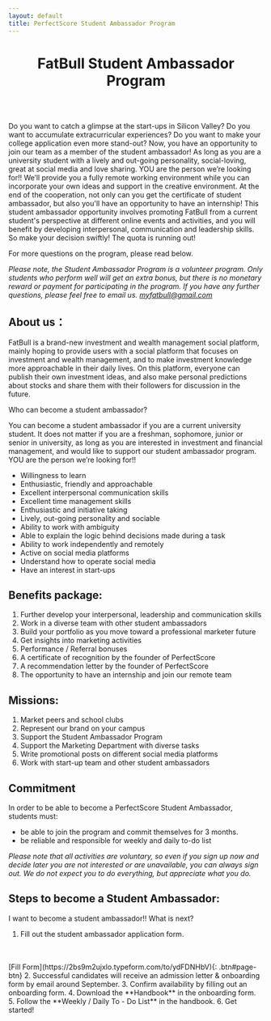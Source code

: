```yaml
---
layout: default
title: PerfectScore Student Ambassador Program 
---
```

<h1 style="text-align: center; margin-bottom: 64px; font-weight:bold;">FatBull Student Ambassador Program</h1>


Do you want to catch a glimpse at the start-ups in Silicon Valley? Do you want to accumulate extracurricular experiences? Do you want to make your college application even more stand-out? Now, you have an opportunity to join our team as a member of the student ambassador! As long as you are a university student with a lively and out-going personality, social-loving, great at social media and love sharing. YOU are the person we’re looking for!! We’ll provide you a fully remote working environment while you can incorporate your own ideas and support in the creative environment. At the end of the cooperation, not only can you get the certificate of student ambassador, but also you'll have an opportunity to have an internship! This student ambassador opportunity involves promoting FatBull from a current student's perspective at different online events and activities, and you will benefit by developing interpersonal, communication and leadership skills. So make your decision swiftly! The quota is running out! 

For more questions on the program, please read below.

_*Please note, the Student Ambassador Program is a volunteer program. Only students who perform well will get an extra bonus, but there is no monetary reward or payment for participating in the program. If you have any further questions, please feel free to email us. [myfatbull@gmail.com](mailto:myfatbull@gmail.com)*_

## About us：

FatBull is a brand-new investment and wealth management social platform, mainly hoping to provide users with a social platform that focuses on investment and wealth management, and to make investment knowledge more approachable in their daily lives. On this platform, everyone can publish their own investment ideas, and also make personal predictions about stocks and share them with their followers for discussion in the future.

Who can become a student ambassador?

You can become a student ambassador if you are a current university student. It does not matter if you are a freshman, sophomore, junior or senior in university, as long as you are interested in investment and financial management, and would like to support our student ambassador program. YOU are the person we’re looking for!!

- Willingness to learn
- Enthusiastic, friendly and approachable
- Excellent interpersonal communication skills
- Excellent time management skills
- Enthusiastic and initiative taking
- Lively, out-going personality and sociable
- Ability to work with ambiguity
- Able to explain the logic behind decisions made during a task
- Ability to work independently and remotely
- Active on social media platforms
- Understand how to operate social media 
- Have an interest in start-ups

## Benefits package:

1. Further develop your interpersonal, leadership and communication skills
2. Work in a diverse team with other student ambassadors 
3. Build your portfolio as you move toward a professional marketer future
4. Get insights into marketing activities
5. Performance / Referral bonuses
6. A certificate of recognition by the founder of PerfectScore
7. A recommendation letter by the founder of PerfectScore
8. The opportunity to have an internship and join our remote team



## Missions:

1. Market peers and school clubs
2. Represent our brand on your campus
3. Support the Student Ambassador Program
4. Support the Marketing Department with diverse tasks
5. Write promotional posts on different social media platforms
6. Work with start-up team and other student ambassadors


## Commitment

In order to be able to become a PerfectScore Student Ambassador, students must:  
- be able to join the program and commit themselves for 3 months. 
- be reliable and responsible for weekly and daily to-do list

_*Please note that all activities are voluntary, so even if you sign up now and decide later you are not interested or are unavailable, you can always sign out. We do not expect you to do everything, but appreciate what you do.*_


## Steps to become a Student Ambassador:  

I want to become a student ambassador!! What is next?

1. Fill out the student ambassador application form.
<br>
<br>
[Fill Form](https://2bs9m2ujxlo.typeform.com/to/ydFDNHbV){: .btn#page-btn}
2. Successful candidates will receive an admission letter & onboarding form by email around September.
3. Confirm availability by filling out an onboarding form.
4. Download the **Handbook** in the onboarding form.
5. Follow the **Weekly / Daily To - Do List** in the handbook.
6. Get started!
